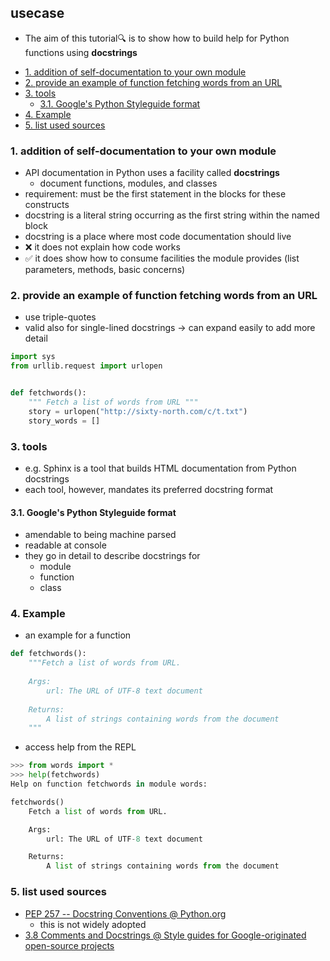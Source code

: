 ## usecase
* The aim of this tutorial🔍 is to show how to build help for Python functions using **docstrings**

<!-- TOC -->

- [1. addition of self-documentation to your own module](#1-addition-of-self-documentation-to-your-own-module)
- [2. provide an example of function fetching words from an URL](#2-provide-an-example-of-function-fetching-words-from-an-url)
- [3. tools](#3-tools)
    - [3.1. Google's Python Styleguide format](#31-googles-python-styleguide-format)
- [4. Example](#4-example)
- [5. list used sources](#5-list-used-sources)

<!-- /TOC -->

### 1. addition of self-documentation to your own module
* API documentation in Python uses a facility called **docstrings**
    * document functions, modules, and classes
* requirement: must be the first statement in the blocks for these constructs
* docstring is a literal string occurring as the first string within the named block
* docstring is a place where most code documentation should live
* ❌ it does not explain how code works
* ✅ it does show how to consume facilities the module provides (list parameters, methods, basic concerns)


### 2. provide an example of function fetching words from an URL
* use triple-quotes 
* valid also for single-lined docstrings → can expand easily to add more detail

```python
import sys
from urllib.request import urlopen


def fetchwords():
    """ Fetch a list of words from URL """
    story = urlopen("http://sixty-north.com/c/t.txt")
    story_words = []

```

### 3. tools
* e.g. Sphinx is a tool that builds HTML documentation from Python docstrings
* each tool, however, mandates its preferred docstring format

#### 3.1. Google's Python Styleguide format
* amendable to being machine parsed
* readable at console
* they go in detail to describe docstrings for
    * module
    * function
    * class

### 4. Example
* an example for a function

```python
def fetchwords():
    """Fetch a list of words from URL.
    
    Args:
        url: The URL of UTF-8 text document
    
    Returns:
        A list of strings containing words from the document
    """
```

* access help from the REPL

```python
>>> from words import *
>>> help(fetchwords)
Help on function fetchwords in module words:

fetchwords()
    Fetch a list of words from URL.

    Args:
        url: The URL of UTF-8 text document

    Returns:
        A list of strings containing words from the document
```

### 5. list used sources
* [PEP 257 -- Docstring Conventions @ Python.org](https://www.python.org/dev/peps/pep-0257/)
    * this is not widely adopted
* [3.8 Comments and Docstrings @ Style guides for Google-originated open-source projects](https://google.github.io/styleguide/pyguide.html#38-comments-and-docstrings)
